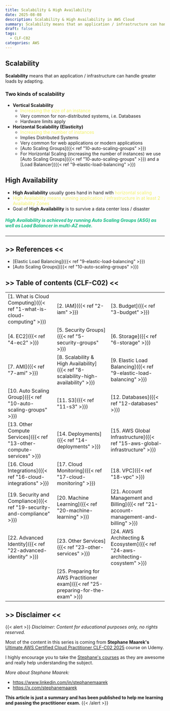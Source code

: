 ```yaml
---
title: Scalability & High Availability
date: 2025-08-08
description: Scalability & High Availability in AWS Cloud
summary: Scalability means that an application / infrastructure can handle greater loads by adapting...
draft: false
tags:
  - CLF-C02
categories: AWS
---
```

## Scalability

**Scalability** means that an application / infrastructure can handle greater loads by adapting.
### Two kinds of scalability

- **Vertical Scalability**
	- <font color=#f1ef63>Increasing the size of an instance</font>
	- Very common for non-distributed systems, i.e. Databases
	- Hardware limits apply
- **Horizontal Scalability (Elasticity)**
	- <font color=#f1ef63>Increasing the number of instances</font>
	- Implies Distributed Systems
	- Very common for web applications or modern applications
	- [Auto Scaling Groups]({{< ref "10-auto-scaling-groups" >}})
	- For Horizontal Scaling (increasing the number of instances) we use [Auto Scaling Groups]({{< ref "10-auto-scaling-groups" >}}) and a [Load Balancer]({{< ref "9-elastic-load-balancing" >}})
## High Availability

- **High Availability** usually goes hand in hand with <font color=#f1ef63>horizontal scaling</font>
- <font color=#f1ef63>High Availability means running application / infrastructure in at least 2 Availability Zones</font>
- Goal of **High Availability** is to survive a data center loss / disaster
##### <font color=#10b981>High Availability is achieved by running Auto Scaling Groups (ASG) as well as Load Balancer in multi-AZ mode.</font>

---
## >> References <<

- [Elastic Load Balancing]({{< ref "9-elastic-load-balancing" >}})
- [Auto Scaling Groups]({{< ref "10-auto-scaling-groups" >}})
## >> Table of contents (CLF-C02) <<

|                                                                         |                                                                                     |                                                                                       |
| ----------------------------------------------------------------------- | ----------------------------------------------------------------------------------- | ------------------------------------------------------------------------------------- |
| [1. What is Cloud Computing]({{< ref "1-what-is-cloud-computing" >}})   | [2. IAM]({{< ref "2-iam" >}})                                                       | [3. Budget]({{< ref "3-budget" >}})                                                   |
| [4. EC2]({{< ref "4-ec2" >}})                                           | [5. Security Groups]({{< ref "5-security-groups" >}})                               | [6. Storage]({{< ref "6-storage" >}})                                                 |
| [7. AMI]({{< ref "7-ami" >}})                                           | [8. Scalability & High Availability]({{< ref "8-scalability-high-availability" >}}) | [9. Elastic Load Balancing]({{< ref "9-elastic-load-balancing" >}})                   |
| [10. Auto Scaling Group]({{< ref "10-auto-scaling-groups" >}})          | [11. S3]({{< ref "11-s3" >}})                                                       | [12. Databases]({{< ref "12-databases" >}})                                           |
| [13. Other Compute Services]({{< ref "13-other-compute-services" >}})   | [14. Deployments]({{< ref "14-deployments" >}})                                     | [15. AWS Global Infrastructure]({{< ref "15-aws-global-infrastructure" >}})           |
| [16. Cloud Integrations]({{< ref "16-cloud-integrations" >}})           | [17. Cloud Monitoring]({{< ref "17-cloud-monitoring" >}})                           | [18. VPC]({{< ref "18-vpc" >}})                                                       |
| [19. Security and Compliance]({{< ref "19-security-and-compliance" >}}) | [20. Machine Learning]({{< ref "20-machine-learning" >}})                           | [21. Account Management and Billing]({{< ref "21-account-management-and-billing" >}}) |
| [22. Advanced Identity]({{< ref "22-advanced-identity" >}})             | [23. Other Services]({{< ref "23-other-services" >}})                               | [24. AWS Architecting & Ecosystem]({{< ref "24-aws-architecting-cosystem" >}})        |
|                                                                         | [25. Preparing for AWS Practitioner exam]({{< ref "25-preparing-for-the-exam" >}})  |                                                                                       |
## >> Disclaimer <<

{{< alert >}}
_Disclaimer: Content for educational purposes only, no rights reserved._

Most of the content in this series is coming from **Stephane Maarek's** [Ultimate AWS Certified Cloud Practitioner CLF-C02 2025](https://www.udemy.com/course/aws-certified-cloud-practitioner-new/) course on Udemy.

I highly encourage you to take the [Stephane's courses](https://www.udemy.com/user/stephane-maarek/) as they are awesome and really help understanding the subject.

_More about Stephane Maarek:_

- https://www.linkedin.com/in/stephanemaarek
- https://x.com/stephanemaarek

**This article is just a summary and has been published to help me learning and passing the practitioner exam.**
{{< /alert >}}